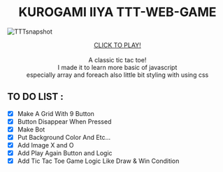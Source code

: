 <h1 align="center"> KUROGAMI IIYA TTT-WEB-GAME </h1>

![TTTsnapshot](https://github.com/Kurogamiiiya/TTT-WebGame/assets/81800022/99ced3d5-d515-40f6-9c85-62ac30592397)

<p align="center">
  <a href="https://ttt-webgame-kurogamiiiya.netlify.app/" margin="50px 50px 50px" >  CLICK TO PLAY!  </a> <br><br>
  A classic tic tac toe! <br>
  I made it to learn more basic of javascript <br>
  especially array and foreach also little bit styling with using css
</p>

## TO DO LIST :

- [x] Make A Grid With 9 Button 
- [x] Button Disappear When Pressed
- [x] Make Bot 
- [x] Put Background Color And Etc...
- [x] Add Image X and O
- [x] Add Play Again Button and Logic
- [x] Add Tic Tac Toe Game Logic Like Draw & Win Condition
